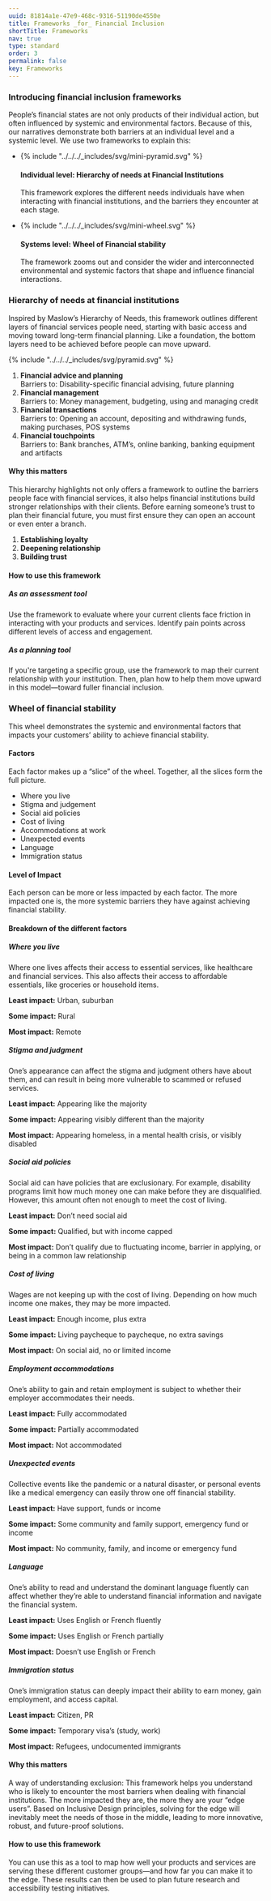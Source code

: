 ```yaml
---
uuid: 81814a1e-47e9-468c-9316-51190de4550e
title: Frameworks _for_ Financial Inclusion
shortTitle: Frameworks
nav: true
type: standard
order: 3
permalink: false
key: Frameworks
---
```

### Introducing financial inclusion frameworks

People’s financial states are not only products of their individual action, but often influenced by systemic and environmental factors. Because of this, our narratives demonstrate both barriers at an individual level and a systemic level. We use two frameworks to explain this:

<custom-list>

- {% include "../../../_includes/svg/mini-pyramid.svg" %} <!--A pyramid with four tiers.--> 

  <div>

  #### Individual level: Hierarchy of needs at Financial Institutions

  This framework explores the different needs individuals have when interacting with financial institutions, and the barriers they encounter at each stage.

  </div>

- {% include "../../../_includes/svg/mini-wheel.svg" %} <!--alt: A circle with three layers radiating out from the centre. The inner layer is lightest and the outer layer is darkest. The circle is divided into eight slices.-->

  <div>

  #### Systems level: Wheel of Financial stability

  The framework zooms out and consider the wider and interconnected environmental and systemic factors that shape and influence financial interactions.

  </div>

</custom-list>

### Hierarchy of needs at financial institutions

Inspired by Maslow’s Hierarchy of Needs, this framework outlines different layers of financial services people need, starting with basic access and moving toward long-term financial planning. Like a foundation, the bottom layers need to be achieved before people can move upward.

<div class="two-column">

{% include "../../../_includes/svg/pyramid.svg" %} <!-- A pyramid with four numbered tiers. 1 at the bottom represents basic needs, 4 at the top represents higher level needs-->

<reversed-list>

1. **Financial advice and planning**<br />
   Barriers to: Disability-specific financial advising, future planning</li>
2. **Financial management**<br />
   Barriers to: Money management, budgeting, using and managing credit
3. **Financial transactions**<br />
   Barriers to: Opening an account, depositing and withdrawing funds, making purchases, POS systems
4. **Financial touchpoints**<br />
   Barriers to: Bank branches, ATM’s, online banking, banking equipment and artifacts

</reversed-list>

</div>

#### Why this matters

This hierarchy highlights not only offers a framework to outline the barriers people face with financial services, it also helps financial institutions build stronger relationships with their clients. Before earning someone’s trust to plan their financial future, you must first ensure they can open an account or even enter a branch.

<!-- Pyramid diagram goes here. Alt: A pyramid with four tiers. An arrow points from the bottom up, moving from building trust at the base of the pyramid, to deepening relationship in the middle, to establishing loyalty at the top of the pyramid.-->

<reversed-list>

1. **Establishing loyalty**
2. **Deepening relationship**
3. **Building trust**

</reversed-list>

#### How to use this framework

##### As an assessment tool

Use the framework to evaluate where your current clients face friction in interacting with your products and services. Identify pain points across different levels of access and engagement.

##### As a planning tool

If you're targeting a specific group, use the framework to map their current relationship with your institution. Then, plan how to help them move upward in this model—toward fuller financial inclusion.

### Wheel of financial stability

This wheel demonstrates the systemic and environmental factors that impacts your customers’ ability to achieve financial stability.

#### Factors

Each factor makes up a “slice” of the wheel. Together, all the slices form the full picture.

- Where you live
- Stigma and judgement
- Social aid policies
- Cost of living
- Accommodations at work
- Unexpected events
- Language
- Immigration status

<!-- Wheel diagram goes here. alt: alt: A circle with three layers radiating out from the centre. A bidirectional arrow stretches from the light centre to the dark edge of the circle. The light inner layer is labelled least impacted. The dark outer layer is labelled most impacted. The circle is divided into eight slices, each representing one of the factors impacting financial stability. -->

#### Level of Impact

Each person can be more or less impacted by each factor. The more impacted one is, the more systemic barriers they have against achieving financial stability.

#### Breakdown of the different factors

##### Where you live

Where one lives affects their access to essential services, like healthcare and financial services. This also affects their access to affordable essentials, like groceries or household items.

<!-- Slice image with arrow goes here. Alt: A slice of the wheel of financial stability with three layers: lightest inner layer representing least impact, middle layer representing some impact, and dark outer layer representing most impact.

alt is the same for slice images that follow-->

**Least impact:** Urban, suburban

**Some impact:** Rural

**Most impact:** Remote

##### Stigma and judgment

One’s appearance can affect the stigma and judgment others have about them, and can result in being more vulnerable to scammed or refused services.

**Least impact:** Appearing like the majority

**Some impact:** Appearing visibly different than the majority

**Most impact:** Appearing homeless, in a mental health crisis, or visibly disabled

##### Social aid policies

Social aid can have policies that are exclusionary. For example, disability programs limit how much money one can make before they are disqualified. However, this amount often not enough to meet the cost of living.

**Least impact:** Don’t need social aid

**Some impact:** Qualified, but with income capped

**Most impact:** Don’t qualify due to fluctuating income, barrier in applying, or being in a common law relationship

##### Cost of living

Wages are not keeping up with the cost of living. Depending on how much income one makes, they may be more impacted.

**Least impact:** Enough income, plus extra

**Some impact:** Living paycheque to paycheque, no extra savings

**Most impact:** On social aid, no or limited income

##### Employment accommodations

One’s ability to gain and retain employment is subject to whether their employer accommodates their needs.

**Least impact:** Fully accommodated

**Some impact:** Partially accommodated

**Most impact:** Not accommodated

##### Unexpected events

Collective events like the pandemic or a natural disaster, or personal events like a medical emergency can easily throw one off financial stability.

**Least impact:** Have support, funds or income

**Some impact:** Some community and family support, emergency fund or income

**Most impact:** No community, family, and income or emergency fund

##### Language

One’s ability to read and understand the dominant language fluently can affect whether they’re able to understand financial information and navigate the financial system.

**Least impact:** Uses English or French fluently

**Some impact:** Uses English or French partially

**Most impact:** Doesn’t use English or French

##### Immigration status

One’s immigration status can deeply impact their ability to earn money, gain employment, and access capital.

**Least impact:** Citizen, PR

**Some impact:** Temporary visa’s (study, work)

**Most impact:** Refugees, undocumented immigrants

#### Why this matters

A way of understanding exclusion: This framework helps you understand who is likely to encounter the most barriers when dealing with financial institutions. The more impacted they are, the more they are your “edge users”. Based on Inclusive Design principles, solving for the edge will inevitably meet the needs of those in the middle, leading to more innovative, robust, and future-proof solutions.

#### How to use this framework

You can use this as a tool to map how well your products and services are serving these different customer groups—and how far you can make it to the edge. These results can then be used to plan future research and accessibility testing initiatives.
